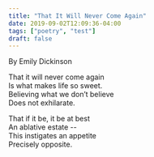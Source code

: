 ```yaml
---
title: "That It Will Never Come Again"
date: 2019-09-02T12:09:36-04:00
tags: ["poetry", "test"]
draft: false
---
```


By Emily Dickinson

That it will never come again  
Is what makes life so sweet.  
Believing what we don’t believe  
Does not exhilarate.

That if it be, it be at best  
An ablative estate --  
This instigates an appetite  
Precisely opposite.